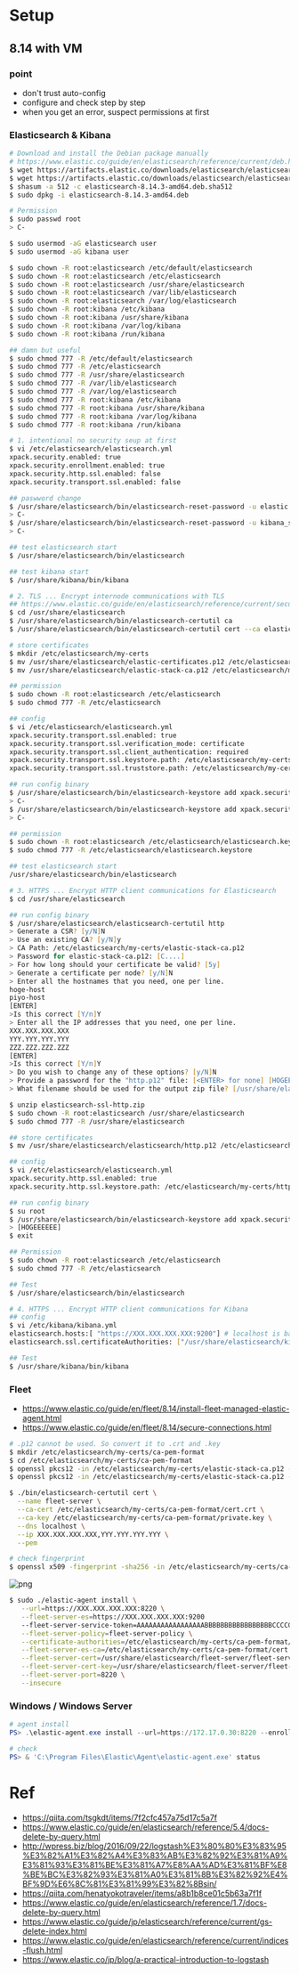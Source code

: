# Setup
## 8.14 with VM
### point  
- don't trust auto-config  
- configure and check step by step  
- when you get an error, suspect permissions at first  

### Elasticsearch & Kibana  
```zsh
# Download and install the Debian package manually
# https://www.elastic.co/guide/en/elasticsearch/reference/current/deb.html
$ wget https://artifacts.elastic.co/downloads/elasticsearch/elasticsearch-8.14.3-amd64.deb
$ wget https://artifacts.elastic.co/downloads/elasticsearch/elasticsearch-8.14.3-amd64.deb.sha512
$ shasum -a 512 -c elasticsearch-8.14.3-amd64.deb.sha512 
$ sudo dpkg -i elasticsearch-8.14.3-amd64.deb

# Permission
$ sudo passwd root
> C-

$ sudo usermod -aG elasticsearch user
$ sudo usermod -aG kibana user

$ sudo chown -R root:elasticsearch /etc/default/elasticsearch
$ sudo chown -R root:elasticsearch /etc/elasticsearch
$ sudo chown -R root:elasticsearch /usr/share/elasticsearch
$ sudo chown -R root:elasticsearch /var/lib/elasticsearch
$ sudo chown -R root:elasticsearch /var/log/elasticsearch
$ sudo chown -R root:kibana /etc/kibana
$ sudo chown -R root:kibana /usr/share/kibana
$ sudo chown -R root:kibana /var/log/kibana
$ sudo chown -R root:kibana /run/kibana

## damn but useful
$ sudo chmod 777 -R /etc/default/elasticsearch
$ sudo chmod 777 -R /etc/elasticsearch
$ sudo chmod 777 -R /usr/share/elasticsearch
$ sudo chmod 777 -R /var/lib/elasticsearch
$ sudo chmod 777 -R /var/log/elasticsearch
$ sudo chmod 777 -R root:kibana /etc/kibana
$ sudo chmod 777 -R root:kibana /usr/share/kibana
$ sudo chmod 777 -R root:kibana /var/log/kibana
$ sudo chmod 777 -R root:kibana /run/kibana

# 1. intentional no security seup at first
$ vi /etc/elasticsearch/elasticsearch.yml
xpack.security.enabled: true
xpack.security.enrollment.enabled: true
xpack.security.http.ssl.enabled: false
xpack.security.transport.ssl.enabled: false

## paswword change
$ /usr/share/elasticsearch/bin/elasticsearch-reset-password -u elastic -i
> C-
$ /usr/share/elasticsearch/bin/elasticsearch-reset-password -u kibana_system -i
> C-

## test elasticsearch start
$ /usr/share/elasticsearch/bin/elasticsearch

## test kibana start
$ /usr/share/kibana/bin/kibana

# 2. TLS ... Encrypt internode communications with TLS
## https://www.elastic.co/guide/en/elasticsearch/reference/current/security-basic-setup.html
$ cd /usr/share/elasticsearch
$ /usr/share/elasticsearch/bin/elasticsearch-certutil ca
$ /usr/share/elasticsearch/bin/elasticsearch-certutil cert --ca elastic-stack-ca.p12

# store certificates
$ mkdir /etc/elasticsearch/my-certs
$ mv /usr/share/elasticsearch/elastic-certificates.p12 /etc/elasticsearch/my-certs
$ mv /usr/share/elasticsearch/elastic-stack-ca.p12 /etc/elasticsearch/my-certs

## permission
$ sudo chown -R root:elasticsearch /etc/elasticsearch
$ sudo chmod 777 -R /etc/elasticsearch

## config
$ vi /etc/elasticsearch/elasticsearch.yml
xpack.security.transport.ssl.enabled: true
xpack.security.transport.ssl.verification_mode: certificate
xpack.security.transport.ssl.client_authentication: required
xpack.security.transport.ssl.keystore.path: /etc/elasticsearch/my-certs/elastic-certificates.p12
xpack.security.transport.ssl.truststore.path: /etc/elasticsearch/my-certs/elastic-certificates.p12

## run config binary
$ /usr/share/elasticsearch/bin/elasticsearch-keystore add xpack.security.transport.ssl.keystore.secure_password
> C-
$ /usr/share/elasticsearch/bin/elasticsearch-keystore add xpack.security.transport.ssl.truststore.secure_password
> C-

## permission
$ sudo chown -R root:elasticsearch /etc/elasticsearch/elasticsearch.keystore
$ sudo chmod 777 -R /etc/elasticsearch/elasticsearch.keystore

## test elasticsearch start
/usr/share/elasticsearch/bin/elasticsearch

# 3. HTTPS ... Encrypt HTTP client communications for Elasticsearch
$ cd /usr/share/elasticsearch

## run config binary
$ /usr/share/elasticsearch/elasticsearch-certutil http
> Generate a CSR? [y/N]N
> Use an existing CA? [y/N]y
> CA Path: /etc/elasticsearch/my-certs/elastic-stack-ca.p12
> Password for elastic-stack-ca.p12: [C....]
> For how long should your certificate be valid? [5y]
> Generate a certificate per node? [y/N]N
> Enter all the hostnames that you need, one per line.
hoge-host
piyo-host
[ENTER]
>Is this correct [Y/n]Y
> Enter all the IP addresses that you need, one per line.
XXX.XXX.XXX.XXX
YYY.YYY.YYY.YYY
ZZZ.ZZZ.ZZZ.ZZZ
[ENTER]
>Is this correct [Y/n]Y
> Do you wish to change any of these options? [y/N]N
> Provide a password for the "http.p12" file: [<ENTER> for none] [HOGEEEEEE]
> What filename should be used for the output zip file? [/usr/share/elasticsearch/elasticsearch-ssl-http.zip]

$ unzip elasticsearch-ssl-http.zip
$ sudo chown -R root:elasticsearch /usr/share/elasticsearch
$ sudo chmod 777 -R /usr/share/elasticsearch

## store certificates
$ mv /usr/share/elasticsearch/elasticsearch/http.p12 /etc/elasticsearch/my-certs

## config
$ vi /etc/elasticsearch/elasticsearch.yml
xpack.security.http.ssl.enabled: true
xpack.security.http.ssl.keystore.path: /etc/elasticsearch/my-certs/http.p12

## run config binary
$ su root
$ /usr/share/elasticsearch/bin/elasticsearch-keystore add xpack.security.http.ssl.keystore.secure_password
> [HOGEEEEEE]
$ exit

## Permission
$ sudo chown -R root:elasticsearch /etc/elasticsearch
$ sudo chmod 777 -R /etc/elasticsearch

## Test
$ /usr/share/elasticsearch/bin/elasticsearch

# 4. HTTPS ... Encrypt HTTP client communications for Kibana
## config
$ vi /etc/kibana/kibana.yml
elasticsearch.hosts:[ "https://XXX.XXX.XXX.XXX:9200"] # localhost is banned for registration of certification
elasticsearch.ssl.certificateAuthorities: ["/usr/share/elasticsearch/kibana/elasticsearch-ca.pem"]

## Test
$ /usr/share/kibana/bin/kibana
```

### Fleet
- https://www.elastic.co/guide/en/fleet/8.14/install-fleet-managed-elastic-agent.html
- https://www.elastic.co/guide/en/fleet/8.14/secure-connections.html
```zsh
# .p12 cannot be used. So convert it to .crt and .key
$ mkdir /etc/elasticsearch/my-certs/ca-pem-format
$ cd /etc/elasticsearch/my-certs/ca-pem-format
$ openssl pkcs12 -in /etc/elasticsearch/my-certs/elastic-stack-ca.p12 -out cert.crt -clcerts -nokeys
$ openssl pkcs12 -in /etc/elasticsearch/my-certs/elastic-stack-ca.p12 -out private.key -nocerts -nodes

$ ./bin/elasticsearch-certutil cert \
  --name fleet-server \
  --ca-cert /etc/elasticsearch/my-certs/ca-pem-format/cert.crt \
  --ca-key /etc/elasticsearch/my-certs/ca-pem-format/private.key \
  --dns localhost \
  --ip XXX.XXX.XXX.XXX,YYY.YYY.YYY.YYY \
  --pem

# check fingerprint
$ openssl x509 -fingerprint -sha256 -in /etc/elasticsearch/my-certs/ca-pem-format/cert.crt | sed 's/://g'
```
![png](https://i.imgur.com/JfUCzZL.png)
```zsh
$ sudo ./elastic-agent install \
   --url=https://XXX.XXX.XXX.XXX:8220 \
   --fleet-server-es=https://XXX.XXX.XXX.XXX:9200
   --fleet-server-service-token=AAAAAAAAAAAAAAAAABBBBBBBBBBBBBBBBBCCCCCCCCCCCCCCCCCCDDDDDDDDDDDDDDDDDDD \
   --fleet-server-policy=fleet-server-policy \
   --certificate-authorities=/etc/elasticsearch/my-certs/ca-pem-format/cert.crt \
   --fleet-server-es-ca=/etc/elasticsearch/my-certs/ca-pem-format/cert.crt \
   --fleet-server-cert=/usr/share/elasticsearch/fleet-server/fleet-server.crt \
   --fleet-server-cert-key=/usr/share/elasticsearch/fleet-server/fleet-server.key \
   --fleet-server-port=8220 \
   --insecure
```
### Windows / Windows Server
```powershell
# agent install
PS> .\elastic-agent.exe install --url=https://172.17.0.30:8220 --enrollment-token=EEEEEEEFFFFFFGGGGGGGG --insecure

# check
PS> & 'C:\Program Files\Elastic\Agent\elastic-agent.exe' status
```

# Ref
- https://qiita.com/tsgkdt/items/7f2cfc457a75d17c5a7f
- https://www.elastic.co/guide/en/elasticsearch/reference/5.4/docs-delete-by-query.html
- http://wpress.biz/blog/2016/09/22/logstash%E3%80%80%E3%83%95%E3%82%A1%E3%82%A4%E3%83%AB%E3%82%92%E3%81%A9%E3%81%93%E3%81%BE%E3%81%A7%E8%AA%AD%E3%81%BF%E8%BE%BC%E3%82%93%E3%81%A0%E3%81%8B%E3%82%92%E4%BF%9D%E6%8C%81%E3%81%99%E3%82%8Bsin/
- https://qiita.com/henatyokotraveler/items/a8b1b8ce01c5b63a7f1f
- https://www.elastic.co/guide/en/elasticsearch/reference/1.7/docs-delete-by-query.html
- https://www.elastic.co/guide/jp/elasticsearch/reference/current/gs-delete-index.html
- https://www.elastic.co/guide/en/elasticsearch/reference/current/indices-flush.html
- https://www.elastic.co/jp/blog/a-practical-introduction-to-logstash
